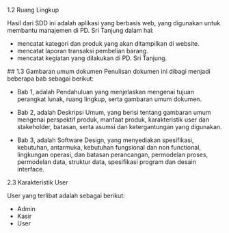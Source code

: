 <p>1.2 Ruang Lingkup</p>
<p>Hasil dari SDD ini adalah aplikasi yang berbasis web, yang digunakan untuk membantu manajemen di PD. Sri Tanjung dalam hal:</p>
<ul>
<li>mencatat kategori dan produk yang akan ditampilkan di website.</li>
<li>mencatat laporan transaksi pembelian barang.</li>
<li>mencatat kegiatan yang dilakukan di PD. Sri Tanjung.</li>
</ul>
## 1.3 Gambaran umum dokumen
Penulisan dokumen ini dibagi menjadi beberapa bab sebagai berikut:

* Bab 1, 
adalah Pendahuluan yang menjelaskan mengenai tujuan perangkat lunak,
ruang lingkup, serta gambaran umum dokumen.

* Bab 2,
adalah Deskripsi Umum, yang berisi tentang gambaran umum mengenai
perspektif produk, manfaat produk, karakteristik user dan stakeholder, batasan,
serta asumsi dan ketergantungan yang digunakan.

* Bab 3,
adalah Software Design, yang menyediakan spesifikasi, kebutuhan,
antarmuka, kebutuhan fungsional dan non functional, lingkungan operasi, dan
batasan perancangan, permodelan proses, permodelan data, struktur data,
spesifikasi program dan desain interface.
<p>2.3 Karakteristik User</p>
<p>User yang terlibat adalah sebagai berikut:</p>
<ul>
<li>Admin</li>
<li>Kasir</li>
<li>User</li>
</ul>
